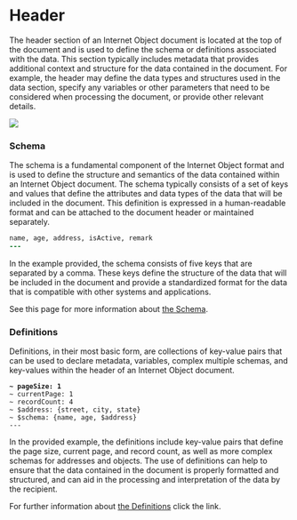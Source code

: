 # Header

The header section of an Internet Object document is located at the top of the document and is used to define the schema or definitions associated with the data. This section typically includes metadata that provides additional context and structure for the data contained in the document. For example, the header may define the data types and structures used in the data section, specify any variables or other parameters that need to be considered when processing the document, or provide other relevant details.

![](https://documents.app.lucidchart.com/documents/076b4f9c-b79d-410c-8002-1ac23fdbb786/pages/GvgmgBMpLy15?a=21092\&x=974\&y=118\&w=733\&h=264\&store=1\&accept=image%2F\*\&auth=LCA%20b993f922026c9a527921fdf2e8d3825d2b5f3c88-ts%3D1609033954)

### Schema

The schema is a fundamental component of the Internet Object format and is used to define the structure and semantics of the data contained within an Internet Object document. The schema typically consists of a set of keys and values that define the attributes and data types of the data that will be included in the document. This definition is expressed in a human-readable format and can be attached to the document header or maintained separately.

```ruby
name, age, address, isActive, remark
---
```

In the example provided, the schema consists of five keys that are separated by a comma. These keys define the structure of the data that will be included in the document and provide a standardized format for the data that is compatible with other systems and applications.

See this page for more information about [the Schema](../../the-schema/untitled-1.md).

### Definitions

Definitions, in their most basic form, are collections of key-value pairs that can be used to declare metadata, variables, complex multiple schemas, and key-values within the header of an Internet Object document.

<pre class="language-ruby"><code class="lang-ruby"><strong>~ pageSize: 1
</strong>~ currentPage: 1
~ recordCount: 4
~ $address: {street, city, state}
~ $schema: {name, age, $address}
---
</code></pre>

In the provided example, the definitions include key-value pairs that define the page size, current page, and record count, as well as more complex schemas for addresses and objects. The use of definitions can help to ensure that the data contained in the document is properly formatted and structured, and can aid in the processing and interpretation of the data by the recipient.

For further information about [the Definitions](../../the-definitions/definitions.md) click the link.

